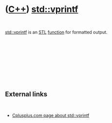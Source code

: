 
 

 

 

 

 

([C++](Cpp.md)) [std::vprintf](CppVprintf.md)
===============================================

 

[std::vprintf](CppVprintf.md) is an [STL](CppStl.md)
[function](CppFunction.md) for formatted output.

 

 

 

 

 

External links
--------------

 

-   [Cplusplus.com page about
    std::vprintf](http://www.cplusplus.com/reference/clibrary/cstdio/vprintf)

 

 

 

 

 

 

